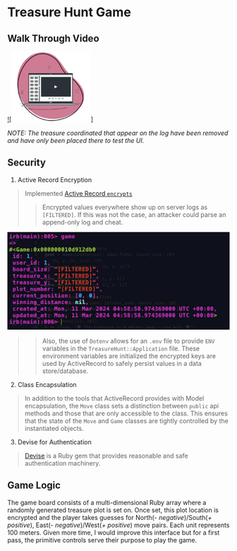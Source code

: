 # Treasure Hunt Game

## Walk Through Video
[![<img src="zight_recording.png" width="180"/>]](https://share.zight.com/ApuPmQZW)

_NOTE: The treasure coordinated that appear on the log have been removed and have only been placed there to test the UI._

## Security
1. Active Record Encryption
> Implemented [Active Record `encrypts`](https://guides.rubyonrails.org/active_record_encryption.html)
>> Encrypted values everywhere show up on server logs as `[FILTERED]`. If this was not the case, an attacker could parse an append-only log and cheat. 
>

>
![`filtered`](./encrypted_game_parameters.png)


>> Also, the use of `Dotenv` allows for an `.env` file to provide `ENV` variables in the `TreasureHunt::Application` file. These environment variables are initialized the encrypted keys are used by ActiveRecord to safely persist values in a data store/database.

2. Class Encapsulation
> In addition to the tools that ActiveRecord provides with Model encapsulation, the `Move` class sets a distinction between `public` api methods and those that are only accessible to the class. This ensures that the state of the `Move` and `Game` classes are tightly controlled by the instantiated objects.
>

3. Devise for Authentication
> [Devise](https://github.com/heartcombo/devise) is a Ruby gem that provides reasonable and safe authentication machinery.
> 

## Game Logic
The game board consists of a multi-dimensional Ruby array where a randomly generated treasure plot is set on.  Once set, this plot location is encrypted and the player takes guesses for North(_- negative_)/South(_+ positive_), East(_- negative_)/West(_+ positive_) move pairs. Each unit represents 100 meters. Given more time, I would improve this interface but for a first pass, the primitive controls serve their purpose to play the game.
